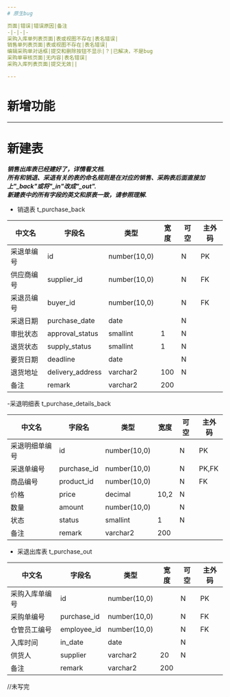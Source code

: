 ```yaml
---
# 原生bug

页面|错误|错误原因|备注
-|-|-|-
采购入库单列表页面|表或视图不存在|表名错误|
销售单列表页面|表或视图不存在|表名错误|
编辑采购单对话框|提交和删除按钮不显示|？|已解决，不是bug
采购单审核页面|无内容|表名错误|
采购入库列表页面|提交无效||

---
```

# 新增功能
---
# 新建表
<b><i>销售出库表已经建好了，详情看文档.</i></b><br />
<b><i>所有和销退、采退有关的表的命名规则是在对应的销售、采购表后面直接加上"_back"或将"_in"改成"_out".</i></b><br />
<b><i>新建表中的所有字段的英文和原表一致，请参照理解.</i></b><br />

- 销退表 t_purchase_back

中文名|字段名|类型|宽度|可空|主外码
-|-|-|-|-|-
采退单编号|id|number(10,0)||N|PK
供应商编号|supplier_id|number(10,0)||N|FK 
采退员编号|buyer_id|number(10,0)||N|FK
采退日期|purchase_date|date||N|  
审批状态|approval_status|smallint|1|N|
退货状态|supply_status|smallint|1|N|
要货日期|deadline|date||N|
退货地址|delivery_address|varchar2|100|N|
备注|remark|varchar2|200||

-采退明细表 t_purchase_details_back

中文名|字段名|类型|宽度|可空|主外码
-|-|-|-|-|-
采退明细单编号|id|number(10,0)||N|PK
采退单编号|purchase_id|number(10,0)||N|PK,FK
商品编号|product_id|number(10,0)||N|FK
价格|price|decimal|10,2|N|
数量|amount|number(10,0)||N|
状态|status|smallint|1|N|
备注|remark|varchar2|200||

- 采退出库表 t_purchase_out

中文名|字段名|类型|宽度|可空|主外码
-|-|-|-|-|-
采购入库单编号|id|number(10,0)||N|PK
采购单编号|purchase_id|number(10,0)||N|FK
仓管员工编号|employee_id|number(10,0)||N|FK
入库时间|in_date|date||N|
供货人|supplier|varchar2|20|N| 
备注|remark|varchar2|200||   

//未写完
